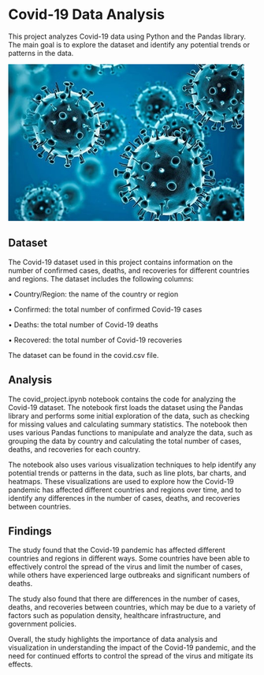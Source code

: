 # **Covid-19 Data Analysis** #
This project analyzes Covid-19 data using Python and the Pandas library. The main goal is to explore the dataset and identify any potential trends or patterns in the data.

![coronavirus-2.tmb-479v.jpg](https://github.com/OlePole1/Portfolio_projects/blob/main/Covid%20Data%20Exploration/coronavirus-2.tmb-479v.jpg)

## **Dataset** ##
The Covid-19 dataset used in this project contains information on the number of confirmed cases, deaths, and recoveries for different countries and regions. The dataset includes the following columns:

• Country/Region: the name of the country or region

• Confirmed: the total number of confirmed Covid-19 cases

• Deaths: the total number of Covid-19 deaths

• Recovered: the total number of Covid-19 recoveries

The dataset can be found in the covid.csv file.

## **Analysis** ##
The covid_project.ipynb notebook contains the code for analyzing the Covid-19 dataset. The notebook first loads the dataset using the Pandas library and performs some initial exploration of the data, such as checking for missing values and calculating summary statistics. The notebook then uses various Pandas functions to manipulate and analyze the data, such as grouping the data by country and calculating the total number of cases, deaths, and recoveries for each country.

The notebook also uses various visualization techniques to help identify any potential trends or patterns in the data, such as line plots, bar charts, and heatmaps. These visualizations are used to explore how the Covid-19 pandemic has affected different countries and regions over time, and to identify any differences in the number of cases, deaths, and recoveries between countries.

## **Findings** ##
The study found that the Covid-19 pandemic has affected different countries and regions in different ways. Some countries have been able to effectively control the spread of the virus and limit the number of cases, while others have experienced large outbreaks and significant numbers of deaths.

The study also found that there are differences in the number of cases, deaths, and recoveries between countries, which may be due to a variety of factors such as population density, healthcare infrastructure, and government policies.

Overall, the study highlights the importance of data analysis and visualization in understanding the impact of the Covid-19 pandemic, and the need for continued efforts to control the spread of the virus and mitigate its effects.

